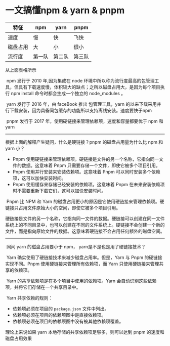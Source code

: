 # 一文搞懂npm & yarn & pnpm

| 特征     | npm    | yarn   | pnpm   |
| -------- | ------ | ------ | ------ |
| 速度     | 慢     | 快     | 飞快   |
| 磁盘占用 | 大     | 小     | 很小   |
| 流行度   | 第一队 | 第二队 | 第三队 |

从上面表格所示

​	npm 发行于 2010 年,因为集成在 node 环境中所以称为流行度最高的包管理工具，但具有下载速度慢，体积较大的缺点；之所以磁盘占用大，是因为每个项目执行 npm install 命令时都会生成一个独立的 node_modules 。

​	yarn 发行于 2016 年，由 faceBook 推出 包管理工具，yarn 的以来下载采用并行下载安装，因为具备同包缓存的功能所以支持离线安装。速度要快于npm

​	pnpm 发行于 2017 年，使用硬链接来管理依赖项，速度和容量都要优于 npm 和 yarn

---

根据上面的解释产生疑问，什么是硬链接？pnpm 的磁盘占用量为什么比 npm 和 yarn 小？

- Pnpm 使用硬链接来管理依赖项。硬链接是文件的另一个名称，它指向同一文件的数据。这意味着 Pnpm 只需要存储一个文件，即使它被多个项目引用。
- Pnpm 使用并行安装来安装依赖项。这意味着 Pnpm 可以同时安装多个依赖项，这可以加快安装时间。
- Pnpm 使用缓存来存储已经安装的依赖项。这意味着 Pnpm 在未来安装依赖项时不需要重新下载它们，这可以加快安装时间。

​	Pnpm 比 NPM 和 Yarn 的磁盘占用更小的原因是它使用硬链接来管理依赖项。硬链接只占用文件原始大小的空间，即使它被多个项目引用。

​	硬链接是文件的另一个名称，它指向同一文件的数据。硬链接可以创建在同一文件系统上的不同目录中，也可以创建在不同的文件系统上。硬链接不会创建一个新的文件，而是指向原始文件的数据。这意味着硬链接不会占用任何额外的磁盘空间。

---

​	同问 yarn 的磁盘占用要小于 npm， yarn是不是也是用了硬链接技术？

​	Yarn 确实使用了硬链接技术来减少磁盘占用率。但是，Yarn 与 Pnpm 的硬链接实现不同。Pnpm 使用硬链接来管理所有依赖项，而 Yarn 只使用硬链接来管理共享的依赖项。

​	Yarn 的共享依赖项是在多个项目中使用的依赖项。Yarn 会自动识别这些依赖项，并将它们存储在一个共享目录中。

​	Yarn 共享依赖的规则：

- 依赖项必须在项目的 `package.json` 文件中列出。
- 依赖项必须在项目的依赖项图中是直接依赖项。
- 依赖项必须在项目的依赖项图中没有被其他依赖项覆盖。

理论上来说如果 yarn 本地存储的共享依赖项足够多，则可以达到 pnpm 的速度和磁盘占用效果





